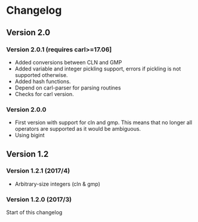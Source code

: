 Changelog
==============



Version 2.0
-----------

### Version 2.0.1 (requires carl>=17.06]
- Added conversions between CLN and GMP 
- Added variable and integer pickling support, errors if pickling is not supported otherwise.
- Added hash functions.
- Depend on carl-parser for parsing routines
- Checks for carl version.


### Version 2.0.0
- First version with support for cln and gmp. 
  This means that no longer all operators are supported as it would be ambiguous.
- Using bigint


Version 1.2
-------------------

### Version 1.2.1 (2017/4)

- Arbitrary-size integers (cln & gmp)

### Version 1.2.0 (2017/3)
Start of this changelog